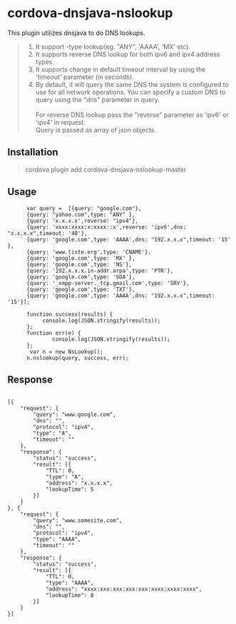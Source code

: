 # cordova-dnsjava-nslookup

This plugin utilizes dnsjava to do DNS lookups. 

>1) It support -type lookup(eg. "ANY", 'AAAA', 'MX' etc).<br>
>2) It supports reverse DNS lookup for both ipv6 and ipv4 address types.<br>
>3) It supports change in default timeout interval by using the 'timeout' parameter (in seconds).<br>
>4) By default, it will query the same DNS the system is configured to use for all network operations. You can specify a custom DNS to query using the "dns" parameter in query.<br><br>
For reverse DNS lookup pass the "reverse" parameter as  'ipv6' or 'ipv4' in request.<br>
Query is passed as array of json objects.

## Installation

> cordova plugin add cordova-dnsjava-nslookup-master  

## Usage

          var query =  [{query: "google.com"},
          {query: "yahoo.com",type: "ANY" },
          {query: 'x.x.x.x',reverse: "ipv4"}, 
          {query: 'xxxx:xxxx:x:xxxx::x',reverse: 'ipv6',dns: "x.x.x.x",timeout: '40'},
          {query: 'google.com',type: 'AAAA',dns: "192.x.x.x",timeout: '15' },
          {query: 'www.tiste.org',type: 'CNAME'}, 
          {query: 'google.com',type: 'MX' }, 
          {query: 'google.com',type: 'NS'}, 
          {query: '192.x.x.x.in-addr.arpa',type: 'PTR'}, 
          {query: 'google.com',type: 'SOA'}, 
          {query: '_xmpp-server._tcp.gmail.com',type: 'SRV'},
          {query: 'google.com',type: 'TXT'}, 
          {query: 'google.com',type: 'AAAA',dns: "192.x.x.x",timeout: '15'}];
         
          function success(results) {
               console.log(JSON.stringify(results));
          };
          function err(e) {
                  console.log(JSON.stringify(results));
          };
           var n = new NsLookup();
          n.nslookup(query, success, err);

## Response
```

[{
	"request": {
		"query": "www.google.com",
		"dns": "",
		"protocol": "ipv4",
		"type": "A",
		"timeout": ""
	},
	"response": {
		"status": "success",
		"result": [{
			"TTL": 0,
			"type": "A",
			"address": "x.x.x.x",
			"lookupTime": 5
		}]
	}
}, {
	"request": {
		"query": "www.somesite.com",
		"dns": "",
		"protocol": "ipv4",
		"type": "AAAA",
		"timeout": ""
	},
	"response": {
		"status": "success",
		"result": [{
			"TTL": 0,
			"type": "AAAA",
			"address": "xxxx:xxx:xxx:xxx:xxx:xxxx:xxxx:xxxx",
			"lookupTime": 8
		}]
	}
}]

```
